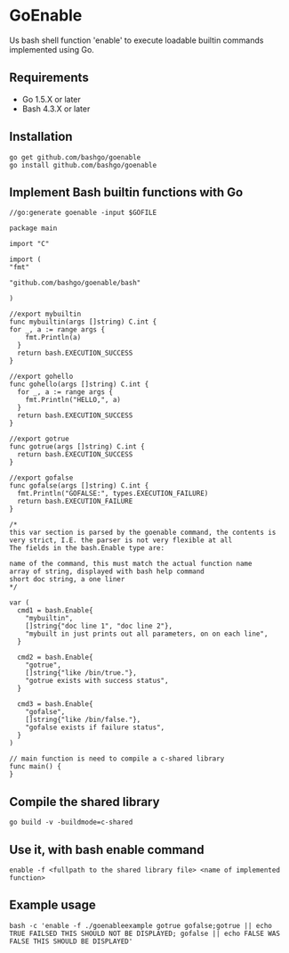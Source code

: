 # GoEnable #

Us bash shell function 'enable' to execute loadable builtin commands
implemented using Go.

## Requirements ##

- Go 1.5.X or later
- Bash 4.3.X or later

## Installation ##

```
go get github.com/bashgo/goenable
go install github.com/bashgo/goenable
```

## Implement Bash builtin functions with Go ##

```
//go:generate goenable -input $GOFILE

package main

import "C"

import (
"fmt"

"github.com/bashgo/goenable/bash"

)

//export mybuiltin
func mybuiltin(args []string) C.int {
for _, a := range args {
    fmt.Println(a)
  }
  return bash.EXECUTION_SUCCESS
}

//export gohello
func gohello(args []string) C.int {
  for _, a := range args {
    fmt.Println("HELLO,", a)
  }
  return bash.EXECUTION_SUCCESS
}

//export gotrue
func gotrue(args []string) C.int {
  return bash.EXECUTION_SUCCESS
}

//export gofalse
func gofalse(args []string) C.int {
  fmt.Println("GOFALSE:", types.EXECUTION_FAILURE)
  return bash.EXECUTION_FAILURE
}

/*
this var section is parsed by the goenable command, the contents is
very strict, I.E. the parser is not very flexible at all
The fields in the bash.Enable type are:

name of the command, this must match the actual function name
array of string, displayed with bash help command
short doc string, a one liner
*/

var (
  cmd1 = bash.Enable{
    "mybuiltin",
    []string{"doc line 1", "doc line 2"},
    "mybuilt in just prints out all parameters, on on each line",
  }

  cmd2 = bash.Enable{
    "gotrue",
    []string{"like /bin/true."},
    "gotrue exists with success status",
  }

  cmd3 = bash.Enable{
    "gofalse",
    []string{"like /bin/false."},
    "gofalse exists if failure status",
  }
)

// main function is need to compile a c-shared library
func main() {
}
```


## Compile the shared library ##

```
go build -v -buildmode=c-shared
```

## Use it, with bash enable command ##

```
enable -f <fullpath to the shared library file> <name of implemented function>
```

## Example usage ##

```
bash -c 'enable -f ./goenableexample gotrue gofalse;gotrue || echo
TRUE FAILSED THIS SHOULD NOT BE DISPLAYED; gofalse || echo FALSE WAS
FALSE THIS SHOULD BE DISPLAYED'
```
